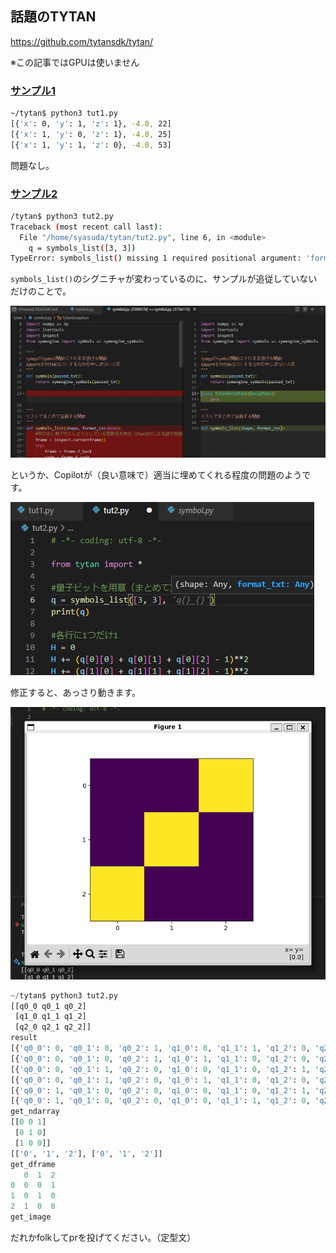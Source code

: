<!--
title:   TYTANのサンプルを動かす
tags:    Python,TytanSDK
id:      770b15f3e12d2965103a
private: true
-->
## 話題のTYTAN

https://github.com/tytansdk/tytan/

※この記事ではGPUは使いません

### [サンプル1](https://github.com/tytansdk/tytan/?tab=readme-ov-file#%E3%82%B5%E3%83%B3%E3%83%97%E3%83%AB%E3%82%B3%E3%83%BC%E3%83%89%EF%BC%91)

```bash
~/tytan$ python3 tut1.py 
[{'x': 0, 'y': 1, 'z': 1}, -4.0, 22]
[{'x': 1, 'y': 0, 'z': 1}, -4.0, 25]
[{'x': 1, 'y': 1, 'z': 0}, -4.0, 53]
```

問題なし。

### [サンプル2](ttps://github.com/tytansdk/tytan/tree/main?tab=readme-ov-file#%E3%82%B5%E3%83%B3%E3%83%97%E3%83%AB%E3%82%B3%E3%83%BC%E3%83%89%EF%BC%92)

```bash
/tytan$ python3 tut2.py 
Traceback (most recent call last):
  File "/home/syasuda/tytan/tut2.py", line 6, in <module>
    q = symbols_list([3, 3])
TypeError: symbols_list() missing 1 required positional argument: 'format_txt'
```

`symbols_list()`のシグニチャが変わっているのに、サンプルが追従していないだけのことで。

![alt text](image.png)

というか、Copilotが（良い意味で）適当に埋めてくれる程度の問題のようです。

![alt text](image-1.png)


修正すると、あっさり動きます。

![alt text](image-2.png)

```python
~/tytan$ python3 tut2.py 
[[q0_0 q0_1 q0_2]
 [q1_0 q1_1 q1_2]
 [q2_0 q2_1 q2_2]]
result
[{'q0_0': 0, 'q0_1': 0, 'q0_2': 1, 'q1_0': 0, 'q1_1': 1, 'q1_2': 0, 'q2_0': 1, 'q2_1': 0, 'q2_2': 0}, -6.0, 12]
[{'q0_0': 0, 'q0_1': 0, 'q0_2': 1, 'q1_0': 1, 'q1_1': 0, 'q1_2': 0, 'q2_0': 0, 'q2_1': 1, 'q2_2': 0}, -6.0, 16]
[{'q0_0': 0, 'q0_1': 1, 'q0_2': 0, 'q1_0': 0, 'q1_1': 0, 'q1_2': 1, 'q2_0': 1, 'q2_1': 0, 'q2_2': 0}, -6.0, 18]
[{'q0_0': 0, 'q0_1': 1, 'q0_2': 0, 'q1_0': 1, 'q1_1': 0, 'q1_2': 0, 'q2_0': 0, 'q2_1': 0, 'q2_2': 1}, -6.0, 27]
[{'q0_0': 1, 'q0_1': 0, 'q0_2': 0, 'q1_0': 0, 'q1_1': 0, 'q1_2': 1, 'q2_0': 0, 'q2_1': 1, 'q2_2': 0}, -6.0, 12]
[{'q0_0': 1, 'q0_1': 0, 'q0_2': 0, 'q1_0': 0, 'q1_1': 1, 'q1_2': 0, 'q2_0': 0, 'q2_1': 0, 'q2_2': 1}, -6.0, 15]
get_ndarray
[[0 0 1]
 [0 1 0]
 [1 0 0]]
[['0', '1', '2'], ['0', '1', '2']]
get_dframe
   0  1  2
0  0  0  1
1  0  1  0
2  1  0  0
get_image
```

だれかfolkしてprを投げてください。（定型文）
